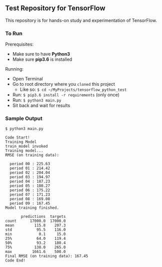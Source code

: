 ## Test Repository for TensorFlow

This repository is for hands-on study and experimentation of TensorFlow.

### To Run
Prerequisites:
* Make sure to have **Python3**
* Make sure **pip3.6** is installed

Running:
* Open Terminal
* Go to root directory where you `cloned` this project
  * Like so: `$ cd ~/MyProjects/tensorflow_python_test`
* Run: `$ pip3.6 install -r requirements` (only once)
* Run: `$ python3 main.py`
* Sit back and wait for results

### Sample Output

```
$ python3 main.py

Code Start!
Training Model
train_model invoked
Training model...
RMSE (on training data):

  period 00 : 225.63
  period 01 : 214.42
  period 02 : 204.04
  period 03 : 194.97
  period 04 : 187.23
  period 05 : 180.27
  period 06 : 175.22
  period 07 : 171.23
  period 08 : 169.08
  period 09 : 167.45
Model training finished.

       predictions  targets
count      17000.0  17000.0
mean         115.8    207.3
std           95.5    116.0
min            0.1     15.0
25%           64.0    119.4
50%           93.2    180.4
75%          138.0    265.0
max         1661.6    500.0
Final RMSE (on training data): 167.45
Code End!
```
